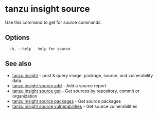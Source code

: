 # tanzu insight source

Use this command to get for source commands.

## <a id='options'></a>Options

```console
  -h, --help   help for source
```

## <a id='see-also'></a>See also

* [tanzu insight](tanzu_insight.hbs.md)	 - post & query image, package, source, and vulnerability data
* [tanzu insight source add](tanzu_insight_source_add.hbs.md)	 - Add a source report
* [tanzu insight source get](tanzu_insight_source_get.hbs.md)	 - Get sources by repository, commit or organization
* [tanzu insight source packages](tanzu_insight_source_packages.hbs.md)	 - Get source packages
* [tanzu insight source vulnerabilities](tanzu_insight_source_vulnerabilities.hbs.md)	 - Get source vulnerabilities
